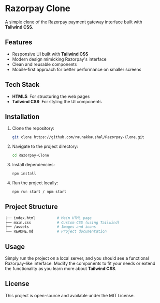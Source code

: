 
# Razorpay Clone

A simple clone of the Razorpay payment gateway interface built with **Tailwind CSS**.

## Features

- Responsive UI built with **Tailwind CSS**
- Modern design mimicking Razorpay's interface
- Clean and reusable components
- Mobile-first approach for better performance on smaller screens

## Tech Stack

- **HTML5**: For structuring the web pages
- **Tailwind CSS**: For styling the UI components

## Installation

1. Clone the repository:
   ```bash
   git clone https://github.com/raunakkaushal/Razorpay-Clone.git
   ```

2. Navigate to the project directory:
   ```bash
   cd Razorpay-Clone
   ```

3. Install dependencies:
   ```bash
   npm install
   ```

4. Run the project locally:
   ```bash
   npm run start / npm start
   ```

## Project Structure

```bash
├── index.html          # Main HTML page
├── main.css            # Custom CSS (using Tailwind)
├── /assets             # Images and icons
└── README.md           # Project documentation
```

## Usage

Simply run the project on a local server, and you should see a functional Razorpay-like interface. Modify the components to fit your needs or extend the functionality as you learn more about **Tailwind CSS**.

## License

This project is open-source and available under the MIT License.
